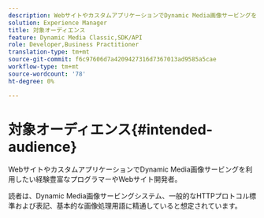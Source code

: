 ```yaml
---
description: WebサイトやカスタムアプリケーションでDynamic Media画像サービングを利用したい経験豊富なプログラマーやWebサイト開発者。
solution: Experience Manager
title: 対象オーディエンス
feature: Dynamic Media Classic,SDK/API
role: Developer,Business Practitioner
translation-type: tm+mt
source-git-commit: f6c97606d7a4209427316d7367013ad9585a5cae
workflow-type: tm+mt
source-wordcount: '78'
ht-degree: 0%

---
```



# 対象オーディエンス{#intended-audience}

WebサイトやカスタムアプリケーションでDynamic Media画像サービングを利用したい経験豊富なプログラマーやWebサイト開発者。

読者は、Dynamic Media画像サービングシステム、一般的なHTTPプロトコル標準および表記、基本的な画像処理用語に精通していると想定されています。
